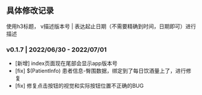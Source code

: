 ## 具体修改记录
使用h3标题， v描述版本号 | 表达起止日期（不需要精确到时间，日期即可）进行描述


### v0.1.7 | 2022/06/30 - 2022/07/01
- [新增] index页面现在尾部会显示app版本号 
- [fix] $(PatientInfo) 患者信息-臀围数据，绑定到了每日饮酒量上了，进行修复
- [fix] 修复点击按钮的视觉和实际按钮位置不正确的BUG